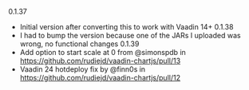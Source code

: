 0.1.37
- Initial version after converting this to work with Vaadin 14+
0.1.38
- I had to bump the version because one of the JARs I uploaded was wrong, no functional changes
0.1.39
- Add option to start scale at 0 from @simonspdb in https://github.com/rudiejd/vaadin-chartjs/pull/13
- Vaadin 24 hotdeploy fix by @finn0s in https://github.com/rudiejd/vaadin-chartjs/pull/12
